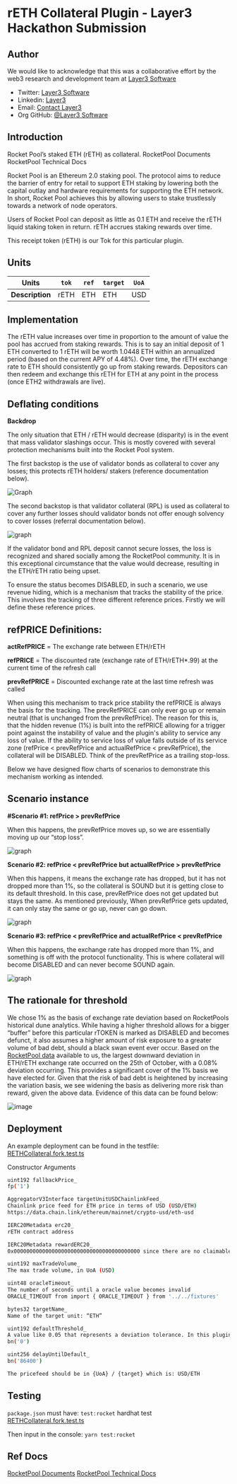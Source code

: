 
# rETH Collateral Plugin - Layer3 Hackathon Submission



## Author

We would like to acknowledge that this was a collaborative effort by  the web3 research and development team at [Layer3 Software](https://www.layer3.software/) 

- Twitter: [Layer3 Software](https://twitter.com/Layer3Software)
- Linkedin: [Layer3](https://www.linkedin.com/company/layer-3/) 
- Email: [Contact Layer3](contact@layer3.software) 
- Org GitHub: [@Layer3 Software](https://github.com/Layer3-Software)

## Introduction 


Rocket Pool’s staked ETH (rETH) as collateral.
RocketPool Documents
RocketPool Technical Docs

Rocket Pool is an Ethereum 2.0 staking pool. The protocol aims to reduce the barrier of entry for retail to support ETH staking by lowering both the capital outlay and hardware requirements for supporting the ETH network. In short, Rocket Pool achieves this by allowing users to stake trustlessly towards a network of node operators.

Users of Rocket Pool can deposit as little as 0.1 ETH and receive the rETH liquid staking token in return. rETH accrues staking rewards over time.

This receipt token (rETH) is our Tok for this particular plugin. 
## Units
| **Units**       | `tok`      | `ref`                                                   | `target` | `UoA` |
|-----------------|------------|---------------------------------------------------------|----------|-------|
| **Description** | rETH | ETH  | ETH | USD   |

## Implementation
The rETH value increases over time in proportion to the amount of value the pool has accrued from staking rewards. This is to say an initial deposit of 1 ETH converted to 1 rETH will be worth 1.0448 ETH within an annualized period (based on the current APY of 4.48%). Over time, the rETH exchange rate to ETH should consistently go up from staking rewards. Depositors can then redeem and exchange this rETH for ETH at any point in the process (once ETH2 withdrawals are live).
## Deflating conditions 

**Backdrop**

The only situation that ETH / rETH would decrease (disparity) is in the event that mass validator slashings occur. This is mostly covered with several protection mechanisms built into the Rocket Pool system. 

The first backstop is the use of validator bonds as collateral to cover any losses; this protects rETH holders/ stakers (reference documentation below). 

![Graph](https://i.imgur.com/CponwyQ.png)





The second backstop is that validator collateral (RPL) is used as collateral to cover any further losses should validator bonds not offer enough solvency to cover losses (referral documentation below).

![graph](https://i.imgur.com/y4y3ATv.png)

If the validator bond and RPL deposit cannot secure losses, the loss is recognized and shared socially among the RocketPool community. It is in this exceptional circumstance that the value would decrease, resulting in the ETH/rETH ratio being upset. 


To ensure the status becomes DISABLED, in such a scenario, we use revenue hiding, which is a mechanism that tracks the stability of the price. This involves the tracking of three different reference prices. Firstly we will define these reference prices. 


## refPRICE Definitions: 

**actRefPRICE** = The exchange rate between ETH/rETH

**refPRICE** = The discounted rate (exchange rate of ETH/rETH*.99) at the current time of the refresh call

**prevRefPRICE** = Discounted exchange rate at the last time refresh was called 

When using this mechanism to track price stability the refPRICE is always the basis for the tracking. The prevRefPRICE can only ever go up or remain neutral (that is unchanged from the prevRefPrice). The reason for this is, that the hidden revenue (1%) is built into the refPRICE allowing for a trigger point against the instability of value and the plugin's ability to service any loss of value. If the ability to service loss of value falls outside of its service zone (refPrice < prevRefPrice and actualRefPrice < prevRefPrice), the collateral will be DISABLED. Think of the prevRefPrice as a trailing stop-loss. 

Below we have designed flow charts of scenarios to demonstrate this mechanism working as intended. 


## Scenario instance

**#Scenario #1: refPrice > prevRefPrice** 

When this happens, the prevRefPrice moves up, so we are essentially moving up our “stop loss”.

![graph](https://i.imgur.com/ljyXpYI.png)




**Scenario #2: refPrice < prevRefPrice but actualRefPrice > prevRefPrice** 

When this happens, it means the exchange rate has dropped, but it has not dropped more than 1%, so the collateral is SOUND but it is getting close to its default threshold. In this case, prevRefPrice does not get updated but stays the same. As mentioned previously, When prevRefPrice gets updated, it can only stay the same or go up, never can go down.

![graph](https://i.imgur.com/48nmwrz.png)



**Scenario #3: refPrice < prevRefPrice and actualRefPrice < prevRefPrice**

When this happens, the exchange rate has dropped more than 1%, and something is off with the protocol functionality. This is where collateral will become DISABLED and can never become SOUND again.

![graph](https://i.imgur.com/fnBJ6gg.png)


## The rationale for threshold

We chose 1% as the basis of exchange rate deviation based on RocketPools historical dune analytics. While having a higher threshold allows for a bigger “buffer” before this particular rTOKEN is marked as DISABLED and becomes defunct, it also assumes a higher amount of risk exposure to a greater volume of bad debt, should a black swan event ever occur. Based on the [RocketPool data](https://dune.com/domothy/RocketPool) available to us, the largest downward deviation in ETH/rETH exchange rate occurred on the 25th of October, with a 0.08% deviation occurring. This provides a significant cover of the 1% basis we have elected for. Given that the risk of bad debt is heightened by increasing the variation basis, we see widening the basis as delivering more risk than reward, given the above data. Evidence of this data can be found below: 

![image](https://i.imgur.com/PPxlgsE.png)


## Deployment 

An example deployment can be found in the testfile: [RETHCollateral.fork.test.ts](ReserveProtocol/test/plugins/rocket/RETHCollateral.fork.test.ts)

Constructor Arguments

```bash
uint192 fallbackPrice_ 
fp('1')

AggregatorV3Interface targetUnitUSDChainlinkFeed_
Chainlink price feed for ETH price in terms of USD (USD/ETH)
https://data.chain.link/ethereum/mainnet/crypto-usd/eth-usd

IERC20Metadata erc20_
rETH contract address

IERC20Metadata rewardERC20_
0x0000000000000000000000000000000000000000 since there are no claimable rewards

uint192 maxTradeVolume_
The max trade volume, in UoA (USD)

uint48 oracleTimeout_
The number of seconds until a oracle value becomes invalid 
ORACLE_TIMEOUT from import { ORACLE_TIMEOUT } from '../../fixtures'

bytes32 targetName_
Name of the target unit: “ETH”

uint192 defaultThreshold_
A value like 0.05 that represents a deviation tolerance. In this plugin we will use 0 because we assume that staked ETH will not deviate from ETH
bn('0')

uint256 delayUntilDefault_
bn('86400')

The pricefeed should be in {UoA} / {target} which is: USD/ETH
```

## Testing
`package.json` must have:
`test:rocket` hardhat test [RETHCollateral.fork.test.ts](test/plugins/rocket/RETHCollateral.fork.test.ts)

Then input in the console:
`yarn test:rocket`

## Ref Docs
[RocketPool Documents](https://docs.rocketpool.net/guides/)
[RocketPool Technical Docs](https://github.com/rocket-pool/docs.rocketpool.net)
